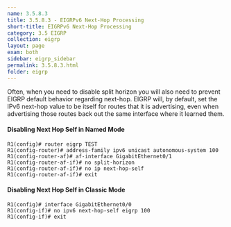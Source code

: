 ```yaml
---
name: 3.5.8.3
title: 3.5.8.3 - EIGRPv6 Next-Hop Processing
short-title: EIGRPv6 Next-Hop Processing
category: 3.5 EIGRP
collection: eigrp
layout: page
exam: both
sidebar: eigrp_sidebar
permalink: 3.5.8.3.html
folder: eigrp
---
```

Often, when you need to disable split horizon you will also need to prevent EIGRP default behavior regarding next-hop. EIGRP will, by default, set the IPv6 next-hop value to be itself for routes that it is advertising, even when advertising those routes back out the same interface where it learned them.

#### Disabling Next Hop Self in Named Mode
```
R1(config)# router eigrp TEST
R1(config-router)# address-family ipv6 unicast autonomous-system 100
R1(config-router-af)# af-interface GigabitEthernet0/1
R1(config-router-af-if)# no split-horizon
R1(config-router-af-if)# no ip next-hop-self
R1(config-router-af-if)# exit
```

#### Disabling Next Hop Self in Classic Mode
```
R1(config)# interface GigabitEthernet0/0
R1(config-if)# no ipv6 next-hop-self eigrp 100
R1(config-if)# exit
```
